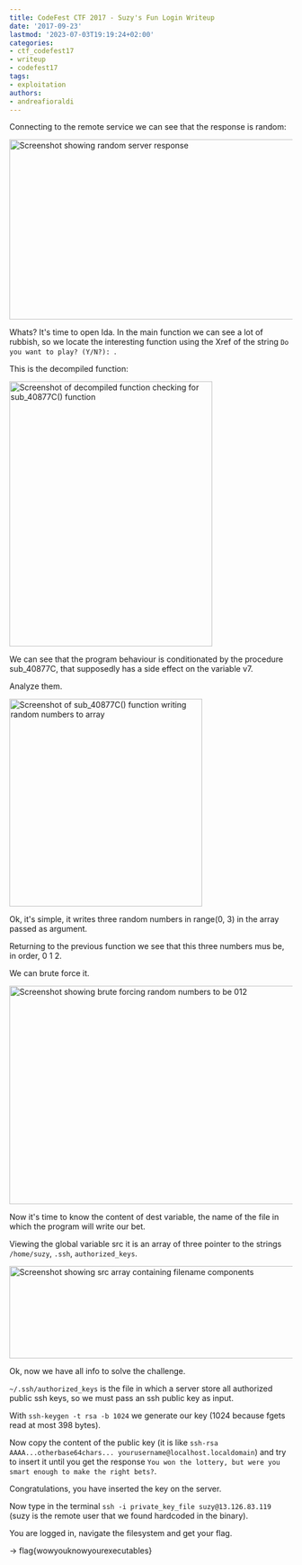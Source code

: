 ```yaml
---
title: CodeFest CTF 2017 - Suzy's Fun Login Writeup
date: '2017-09-23'
lastmod: '2023-07-03T19:19:24+02:00'
categories:
- ctf_codefest17
- writeup
- codefest17
tags:
- exploitation
authors:
- andreafioraldi
---
```


Connecting to the remote service we can see that the response is random:

<img class="img-responsive" src="{{ site-url }}/assets/codefest17/germany-1.png" alt="Screenshot showing random server response" width="567" height="320">

Whats? It's time to open Ida.
In the main function we can see a lot of rubbish, so we locate the interesting function using the Xref of the string `Do you want to play? (Y/N?): `.

This is the decompiled function:

<img class="img-responsive" src="{{ site-url }}/assets/codefest17/germany-2.png" alt="Screenshot of decompiled function checking for sub_40877C() function" width="361" height="471">

We can see that the program behaviour is conditionated by the procedure sub_40877C, that supposedly has a side effect on the variable v7.

Analyze them.

<img class="img-responsive" src="{{ site-url }}/assets/codefest17/germany-3.png" alt="Screenshot of sub_40877C() function writing random numbers to array" width="343" height="369">

Ok, it's simple, it writes three random numbers in range(0, 3) in the array passed as argument.

Returning to the previous function we see that this three numbers mus be, in order, 0 1 2.

We can brute force it.

<img class="img-responsive" src="{{ site-url }}/assets/codefest17/germany-4.png" alt="Screenshot showing brute forcing random numbers to be 012" width="603" height="388">

Now it's time to know the content of dest variable, the name of the file in which the program will write our bet.

Viewing the global variable src it is an array of three pointer to the strings `/home/suzy`, `.ssh`, `authorized_keys`.

<img class="img-responsive" src="{{ site-url }}/assets/codefest17/germany-5.png" alt="Screenshot showing src array containing filename components" width="515" height="164">

Ok, now we have all info to solve the challenge.

`~/.ssh/authorized_keys` is the file in which a server store all authorized public ssh keys, so we must pass an ssh public key as input.

With `ssh-keygen -t rsa -b 1024` we generate our key (1024 because fgets read at most 398 bytes).

Now copy the content of the public key (it is like `ssh-rsa AAAA...otherbase64chars... yourusername@localhost.localdomain`) and try to insert it until you get the response `You won the lottery, but were you smart enough to make the right bets?`.

Congratulations, you have inserted the key on the server.

Now type in the terminal `ssh -i private_key_file suzy@13.126.83.119` (suzy is the remote user that we found hardcoded in the binary).

You are logged in, navigate the filesystem and get your flag.

-> flag{wowyouknowyourexecutables}

